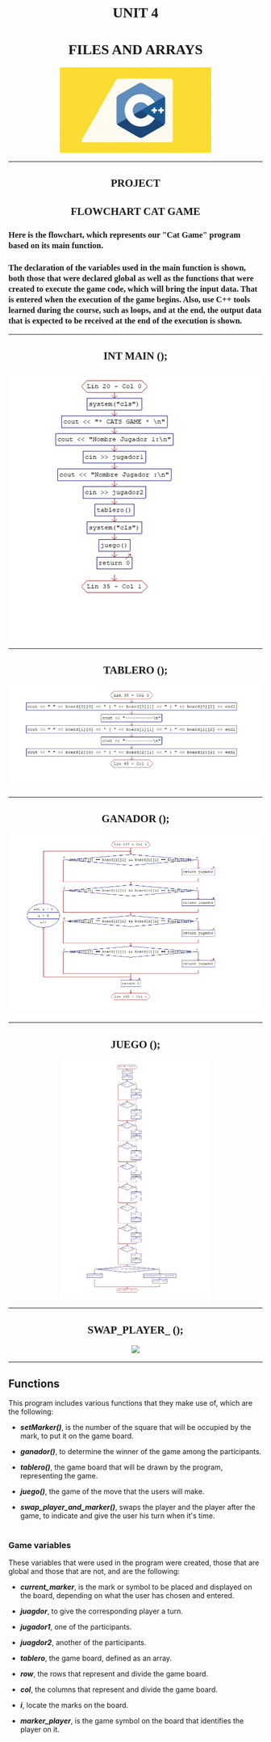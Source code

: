 <h1 align="center"><strong><font face="Century Gothic"> UNIT 4 </font></strong></h1>  
<h1 align="center"><strong><font face="Century Gothic"> FILES AND ARRAYS </font></strong></h1>  

<div align = "center">
<img src="/U2/U2Imagenes/c.gif" width="300">
</div>  

---  


<h2 align="center"><strong><font face="Century Gothic"> PROJECT</font></strong></h2> 

<h2 align="center"><strong><font face="Century Gothic"> FLOWCHART CAT GAME</font></strong></h2> 

<h3 align="left"><strong><font face="Century Gothic"> Here is the flowchart, which represents our "Cat Game" program based on its main function. </font></strong></h3>  

<h3 align="left"><strong><font face="Century Gothic"> The declaration of the variables used in the main function is shown, both those that were declared global as well as the functions that were created to execute the game code, which will bring the input data. That is entered when the execution of the game begins. Also, use C++ tools learned during the course, such as loops, and at the end, the output data that is expected to be received at the end of the execution is shown. </font></strong></h3>  

---  


<h2 align="center"><strong><font face="Century Gothic"> INT MAIN ();</font></strong></h2> 
<div align = "center">
<img src="/U2/U2Imagenes/main.jpeg">
</div>  

---  

<h2 align="center"><strong><font face="Century Gothic"> TABLERO ();</font></strong></h2> 
<div align = "center">
<img src="/U2/U2Imagenes/tablero.jpeg">
</div>  

---  

<h2 align="center"><strong><font face="Century Gothic"> GANADOR ();</font></strong></h2> 
<div align = "center">
<img src="/U2/U2Imagenes/ganador.jpeg">
</div>  

---  

<h2 align="center"><strong><font face="Century Gothic"> JUEGO ();</font></strong></h2> 
<div align = "center">
<img src="/U2/U2Imagenes/set.jpeg" width="300">
</div>  

---  

<h2 align="center"><strong><font face="Century Gothic"> SWAP_PLAYER_ ();</font></strong></h2> 
<div align = "center">
<img src="/U2/U2Imagenes/swap.jpeg" width="300">
</div>   

---  


## **Functions**

This program includes various functions that they make use of, which are the following:

- ***setMarker()***, is the number of the square that will be occupied by the mark, to put it on the game board.

- ***ganador()***, to determine the winner of the game among the participants.

- ***tablero()***, the game board that will be drawn by the program, representing the game.

- ***juego()***, the game of the move that the users will make.

- ***swap_player_and_marker()***, swaps the player and the player after the game, to indicate and give the user his turn when it's time.
<br><br>

### **Game variables**
These variables that were used in the program were created, those that are global and those that are not, and are the following:

* ***current_marker***, is the mark or symbol to be placed and displayed on the board, depending on what the user has chosen and entered.

* ***juagdor***, to give the corresponding player a turn.

* ***jugador1***, one of the participants.

* ***juagdor2***, another of the participants.

* ***tablero***, the game board, defined as an array.

* ***row***, the rows that represent and divide the game board.

* ***col***, the columns that represent and divide the game board.

* ***i***, locate the marks on the board.

* ***marker_player***, is the game symbol on the board that identifies the player on it.

